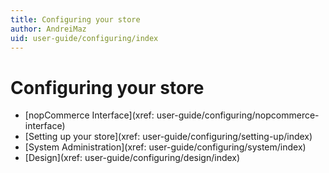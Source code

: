 ```yaml
---
title: Configuring your store
author: AndreiMaz
uid: user-guide/configuring/index
---
```


# Configuring your store

* [nopCommerce Interface](xref: user-guide/configuring/nopcommerce-interface)
* [Setting up your store](xref: user-guide/configuring/setting-up/index)
* [System Administration](xref: user-guide/configuring/system/index)
* [Design](xref: user-guide/configuring/design/index)
